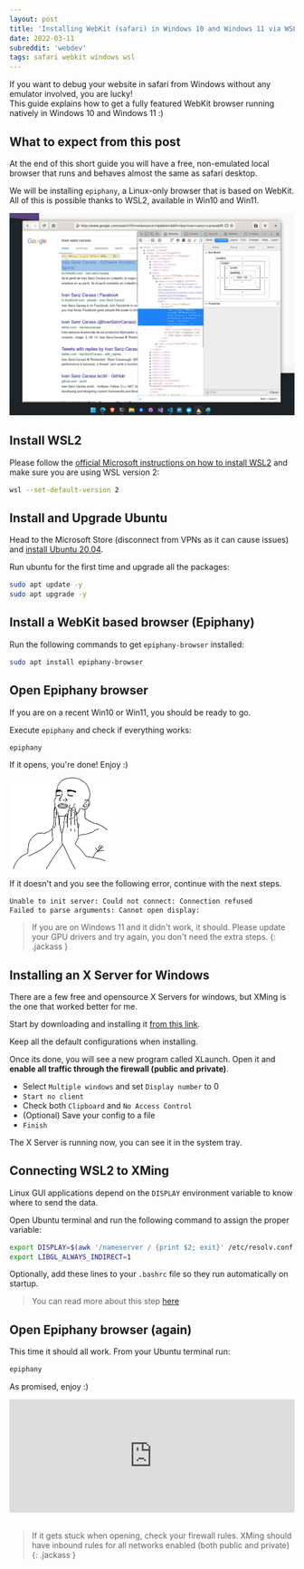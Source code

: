 ```yaml
---
layout: post
title: 'Installing WebKit (safari) in Windows 10 and Windows 11 via WSL2'
date: 2022-03-11
subreddit: 'webdev'
tags: safari webkit windows wsl
---
```


If you want to debug your website in safari from Windows without any emulator involved, you are lucky!<br />
This guide explains how to get a fully featured WebKit browser running natively in Windows 10 and Windows 11 :)

<!-- more -->

## What to expect from this post

At the end of this short guide you will have a free, non-emulated local browser that runs and behaves almost the same as safari desktop.

We will be installing `epiphany`, a Linux-only browser that is based on WebKit. All of this is possible thanks to WSL2, available in Win10 and Win11.

[![](/assets/posts/safari-webkit-wsl2-windows10-windows11/result.jpg)](/assets/posts/safari-webkit-wsl2-windows10-windows11/result.jpg)

## Install WSL2

Please follow the [official Microsoft instructions on how to install WSL2](https://docs.microsoft.com/en-us/windows/wsl/install) and make sure you are using WSL version 2:

```bash
wsl --set-default-version 2
```

## Install and Upgrade Ubuntu

Head to the Microsoft Store (disconnect from VPNs as it can cause issues) and [install Ubuntu 20.04](https://www.microsoft.com/store/productId/9N6SVWS3RX71).

Run ubuntu for the first time and upgrade all the packages:

```bash
sudo apt update -y
sudo apt upgrade -y
```

## Install a WebKit based browser (Epiphany)

Run the following commands to get `epiphany-browser` installed:

```bash
sudo apt install epiphany-browser
```

## Open Epiphany browser

If you are on a recent Win10 or Win11, you should be ready to go.

Execute `epiphany` and check if everything works:

```bash
epiphany
```

If it opens, you're done! Enjoy :)

<img src="/assets/img/so_good.png" style="margin: 0 auto; width: 175px" />

If it doesn't and you see the following error, continue with the next steps.

```
Unable to init server: Could not connect: Connection refused
Failed to parse arguments: Cannot open display:
```

> If you are on Windows 11 and it didn't work, it should. Please update your GPU drivers and try again, you don't need the extra steps.
{: .jackass }

## Installing an X Server for Windows

There are a few free and opensource X Servers for windows, but XMing is the one that worked better for me.

Start by downloading and installing it [from this link](https://sourceforge.net/projects/xming/).

Keep all the default configurations when installing.

Once its done, you will see a new program called XLaunch.
Open it and **enable all traffic through the firewall (public and private)**.

- Select `Multiple windows` and set `Display number` to 0
- `Start no client`
- Check both `Clipboard` and `No Access Control`
- (Optional) Save your config to a file
- `Finish`

The X Server is running now, you can see it in the system tray.

## Connecting WSL2 to XMing

Linux GUI applications depend on the `DISPLAY` environment variable to know where to send the data.

Open Ubuntu terminal and run the following command to assign the proper variable:

```bash
export DISPLAY=$(awk '/nameserver / {print $2; exit}' /etc/resolv.conf 2>/dev/null):0
export LIBGL_ALWAYS_INDIRECT=1
```

Optionally, add these lines to your `.bashrc` file so they run automatically on startup.

> You can read more about this step [here](https://wiki.ubuntu.com/WSL#Running_Graphical_Applications)

## Open Epiphany browser (again)

This time it should all work. From your Ubuntu terminal run:

```bash
epiphany
```

As promised, enjoy :)

<div style="margin: 0 auto 2rem auto; height: 200px">
    <iframe src="https://giphy.com/embed/cF7QqO5DYdft6" width="100%" height="100%" frameBorder="0" class="giphy-embed" allowFullScreen></iframe>
</div>

> If it gets stuck when opening, check your firewall rules. XMing should have inbound rules for all networks enabled (both public and private)
{: .jackass }
